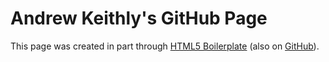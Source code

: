 # Andrew Keithly's GitHub Page
This page was created in part through [HTML5 Boilerplate](https://html5boilerplate.com/) (also on [GitHub](https://github.com/h5bp/html5-boilerplate)).